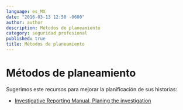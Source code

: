 ```yaml
---
language: es_MX
date: "2016-03-13 12:50 -0600"
author: author
description: Métodos de planeamiento
category: seguridad profesional
published: true
title: Métodos de planeamiento
---
```



# Métodos de planeamiento

Sugerimos este recursos para mejorar la planificación de sus historias:
- [Investigative Reporting Manual, Planing the investigation](http://www.investigative-journalism-africa.info/?page_id=79)
